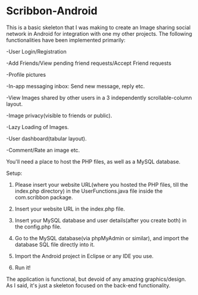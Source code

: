 Scribbon-Android
================

This is a basic skeleton that I was making to create an Image sharing social network in Android for integration with one my other projects. The following functionalities have been implemented primarily:

-User Login/Registration

-Add Friends/View pending friend requests/Accept Friend requests

-Profile pictures

-In-app messaging inbox: Send new message, reply etc.

-View Images shared by other users in a 3 independently scrollable-column layout.

-Image privacy(visible to friends or public).

-Lazy Loading of Images.

-User dashboard(tabular layout).

-Comment/Rate an image etc.

You'll need a place to host the PHP files, as well as a MySQL database.

Setup:
1) Please insert your website URL(where you hosted the PHP files, till the index.php directory) in the UserFunctions.java file inside the com.scribbon package.

2) Insert your website URL in the index.php file.

3) Insert your MySQL database and user details(after you create both) in the config.php file.

4) Go to the MySQL database(via phpMyAdmin or similar), and import the database SQL file directly into it. 

5) Import the Android project in Eclipse or any IDE you use.

6) Run it!

The application is functional, but devoid of any amazing graphics/design. As I said, it's just a skeleton focused on the back-end functionality.
